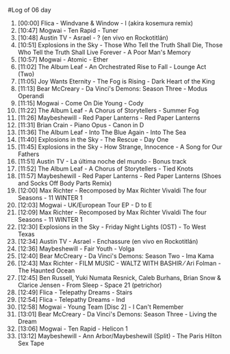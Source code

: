 #Log of 06 day

1. [00:00] Flica - Windvane & Window - l (akira kosemura remix)
1. [10:47] Mogwai - Ten Rapid - Tuner
1. [10:48] Austin TV - Asrael - ? (en vivo en Rockotitlán)
1. [10:51] Explosions in the Sky - Those Who Tell the Truth Shall Die, Those Who Tell the Truth Shall Live Forever - A Poor Man's Memory
1. [10:57] Mogwai - Atomic - Ether
1. [11:02] The Album Leaf - An Orchestrated Rise to Fall - Lounge Act (Two)
1. [11:05] Joy Wants Eternity - The Fog is Rising - Dark Heart of the King
1. [11:13] Bear McCreary - Da Vinci's Demons: Season Three - Modus Operandi
1. [11:15] Mogwai - Come On Die Young - Cody
1. [11:22] The Album Leaf - A Chorus of Storytellers - Summer Fog
1. [11:26] Maybeshewill - Red Paper Lanterns - Red Paper Lanterns
1. [11:31] Brian Crain - Piano Opus - Canon in D
1. [11:36] The Album Leaf - Into The Blue Again - Into The Sea
1. [11:40] Explosions in the Sky - The Rescue - Day One
1. [11:45] Explosions in the Sky - How Strange, Innocence - A Song for Our Fathers
1. [11:51] Austin TV - La última noche del mundo - Bonus track
1. [11:52] The Album Leaf - A Chorus of Storytellers - Tied Knots
1. [11:57] Maybeshewill - Red Paper Lanterns - Red Paper Lanterns (Shoes and Socks Off Body Parts Remix)
1. [12:00] Max Richter - Recomposed by Max Richter Vivaldi The four Seasons - 11 WINTER 1
1. [12:03] Mogwai - UK/European Tour EP - D to E
1. [12:09] Max Richter - Recomposed by Max Richter Vivaldi The four Seasons - 11 WINTER 1
1. [12:30] Explosions in the Sky - Friday Night Lights (OST) - To West Texas
1. [12:34] Austin TV - Asrael - Enchassure (en vivo en Rockotitlán)
1. [12:36] Maybeshewill - Fair Youth - Volga
1. [12:40] Bear McCreary - Da Vinci's Demons: Season Two - Ima Kama
1. [12:43] Max Richter - FILM MUSIC - WALTZ WITH BASHIR ⁄ Ari Folman - The Haunted Ocean
1. [12:45] Ben Russell, Yuki Numata Resnick, Caleb Burhans, Brian Snow & Clarice Jensen - From Sleep - Space 21 (petrichor)
1. [12:49] Flica - Telepathy Dreams - Stairs
1. [12:54] Flica - Telepathy Dreams - Ind
1. [12:58] Mogwai - Young Team [Disc 2] - I Can't Remember
1. [13:01] Bear McCreary - Da Vinci's Demons: Season Three - Living the Dream
1. [13:06] Mogwai - Ten Rapid - Helicon 1
1. [13:12] Maybeshewill - Ann Arbor/Maybeshewill (Split) - The Paris Hilton Sex Tape
